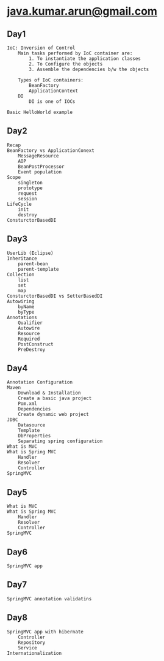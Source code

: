 # java.kumar.arun@gmail.com

## Day1

	IoC: Inversion of Control
		Main tasks performed by IoC container are:
			1. To instantiate the application classes
			2. To Configure the objects
			3. Assemble the dependencies b/w the objects

		Types of IoC containers: 
			BeanFactory
			ApplicationContext	
		DI
			DI is one of IOCs	
			
	Basic HelloWorld example

## Day2

	Recap
	BeanFactory vs ApplicationConext
		MessageResource
		AOP
		BeanPostProcessor
		Event population
	Scope
		singleton
		prototype
		request
		session
	LifeCycle
		init
		destroy
	ConsturctorBasedDI
	
## Day3

	UserLib (Eclipse)
	Inheritance
		parent-bean
		parent-template
	Collection
		list
		set
		map
	ConsturctorBasedDI vs SetterBasedDI
	Autowiring
		byName
		byType
	Annotations
		Qualifier
		Autowire
		Resource
		Required
		PostConstruct
		PreDestroy

## Day4
	Annotation Configuration
	Maven
		Download & Installation
		Create a basic java project
		Pom.xml
		Dependencies
		Create dynamic web project
	JDBC
		Datasource
		Template
		DbProperties
		Separating spring configuration	
	What is MVC
	What is Spring MVC
		Handler
		Resolver
		Controller		
	SpringMVC

## Day5
	What is MVC
	What is Spring MVC
		Handler
		Resolver
		Controller		
	SpringMVC

## Day6
	SpringMVC app
	
## Day7
	SpringMVC annotation validatins
	
## Day8
	SpringMVC app with hibernate
		Controller
		Repository
		Service
	Internationalization 

	
	